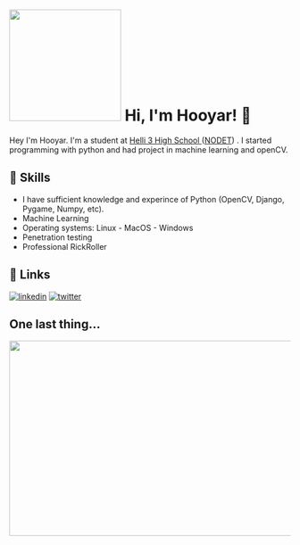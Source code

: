# <img src="https://avatars.githubusercontent.com/u/58654628?v=4" width="200" height="200">  Hi, I'm Hooyar! 👋

 
<p class="lead text-muted">Hey I'm Hooyar. I'm a student at <a href="https://www.helli3.ir" target="_blank">Helli 3 High School </a> (<a href="https://en.wikipedia.org/wiki/National_Organization_for_Development_of_Exceptional_Talents" targat=_blank">NODET</a>) .
        I started programming with python and had project in machine learning and openCV.</p>

## 🔭 Skills

-   I have sufficient knowledge and experince of Python (OpenCV, Django, Pygame, Numpy, etc).
-   Machine Learning
-   Operating systems: Linux - MacOS - Windows
-   Penetration testing
-   Professional RickRoller  


## 🔗 Links
[![linkedin](https://img.shields.io/badge/linkedin-0A66C2?style=for-the-badge&logo=linkedin&logoColor=white)](https://www.linkedin.com/in/hooyar-shahidi-060335206/)
[![twitter](https://img.shields.io/badge/twitter-1DA1F2?style=for-the-badge&logo=twitter&logoColor=white)](https://twitter.com/Retr_0_)

## One last thing...

<html>
<body>

<img src="https://c.tenor.com/u9XnPveDa9AAAAAM/rick-rickroll.gif" width="650" height="350">

</body>
</html>

 <!--
**Hooyarsh/Hooyarsh** is a ✨ _special_ ✨ repository because its `README.md` (this file) appears on your GitHub profile.
Here are some ideas to get you started:
